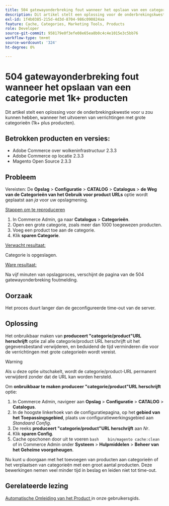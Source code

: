 ```yaml
---
title: 504 gatewayonderbreking fout wanneer het opslaan van een categorie met 1k+ producten
description: Dit artikel stelt een oplossing voor de onderbrekingskwestie voor u zou kunnen hebben, wanneer het uitvoeren van verrichtingen met grote categorieën (1k+ plus producten).
exl-id: 1f4b0385-215d-4d3d-8704-986c090824aa
feature: Cache, Categories, Marketing Tools, Products
role: Developer
source-git-commit: 958179e0f3efe08e65ea8b0c4c4e1015e3c5bb76
workflow-type: tm+mt
source-wordcount: '324'
ht-degree: 0%

---
```


# 504 gatewayonderbreking fout wanneer het opslaan van een categorie met 1k+ producten

Dit artikel stelt een oplossing voor de onderbrekingskwestie voor u zou kunnen hebben, wanneer het uitvoeren van verrichtingen met grote categorieën (1k+ plus producten).

## Betrokken producten en versies:

* Adobe Commerce over wolkeninfrastructuur 2.3.3
* Adobe Commerce op locatie 2.3.3
* Magento Open Source 2.3.3

## Probleem

Vereisten: De **Opslag** > **Configuratie** > **CATALOG** > **Catalogus** > **de Weg van de Categorieën van het Gebruik voor product URLs** optie wordt geplaatst aan *ja* voor uw opslagmening.

<u> Stappen om te reproduceren </u>

1. In Commerce Admin, ga naar **Catalogus** > **Categorieën**.
1. Open een grote categorie, zoals meer dan 1000 toegewezen producten.
1. Voeg een product toe aan de categorie.
1. Klik **sparen Categorie**.

<u> Verwacht resultaat:</u>

Categorie is opgeslagen.

<u> Ware resultaat:</u>

Na vijf minuten van opslagproces, verschijnt de pagina van de 504 gatewayonderbreking foutmelding.

## Oorzaak

Het proces duurt langer dan de geconfigureerde time-out van de server.

## Oplossing

Het onbruikbaar maken van **produceert &quot;categorie/product&quot;URL herschrijft** optie zal alle categorie/product URL herschrijft uit het gegevensbestand verwijderen, en beduidend de tijd verminderen die voor de verrichtingen met grote categorieën wordt vereist.

>[!WARNING]
>
>Als u deze optie uitschakelt, wordt de categorie/product-URL permanent verwijderd zonder dat de URL kan worden hersteld.

Om **onbruikbaar te maken produceer &quot;categorie/product&quot;URL herschrijft** optie:

1. In Commerce Admin, navigeer aan **Opslag** > **Configuratie** > **CATALOG** > **Catalogus**.
1. In de hoogste linkerhoek van de configuratiepagina, op het **gebied van het Toepassingsgebied**, plaats uw configuratiewerkingsgebied aan *Standaard Config*.
1. De reeks **produceert &quot;categorie/product&quot;URL herschrijft** aan *Nr*.
1. Klik **sparen Config**.
1. Cache opschonen door uit te voeren    ```bash    bin/magento cache:clean    ```    of in Commerce Admin onder **Systeem** > **Hulpmiddelen** > **Beheer van het Geheime voorgeheugen**.

Nu kunt u doorgaan met het toevoegen van producten aan categorieën of het verplaatsen van categorieën met een groot aantal producten. Deze bewerkingen nemen veel minder tijd in beslag en leiden niet tot time-out.

## Gerelateerde lezing

[ Automatische Omleiding van het Product ](https://docs.magento.com/user-guide/v2.3/marketing/url-redirect-product-automatic.html) in onze gebruikersgids.
